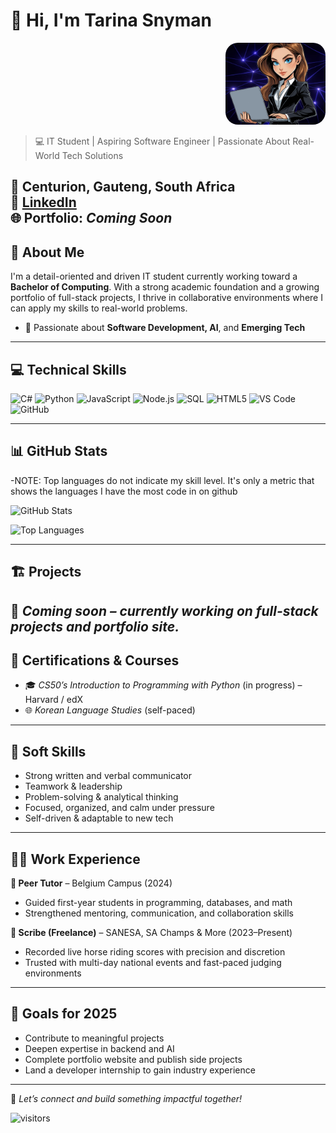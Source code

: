 # 👋 Hi, I'm Tarina Snyman
<!-- Avatar at top right -->
<p align="right">
  <img src="https://github.com/TarinaSnyman/TarinaSnyman/blob/main/assets/github_avatar.png" alt="Tarina Avatar" width="160" style="border-radius: 20px;">
</p>



> 💻 IT Student | Aspiring Software Engineer | Passionate About Real-World Tech Solutions

📍 Centurion, Gauteng, South Africa  
🔗 [LinkedIn](https://www.linkedin.com/in/tarina-snyman-60b824299)  
🌐 Portfolio: *Coming Soon*  
---

## 🧠 About Me

I'm a detail-oriented and driven IT student currently working toward a **Bachelor of Computing**. With a strong academic foundation and a growing portfolio of full-stack projects, I thrive in collaborative environments where I can apply my skills to real-world problems.

- 🌱 Passionate about **Software Development, AI**, and **Emerging Tech**

---

## 💻 Technical Skills
![C#](https://img.shields.io/badge/C%23-7928CA?style=for-the-badge&logo=c-sharp&logoColor=white)
![Python](https://img.shields.io/badge/Python-3776AB?style=for-the-badge&logo=python&logoColor=white)
![JavaScript](https://img.shields.io/badge/JavaScript-F7DF1E?style=for-the-badge&logo=javascript&logoColor=black)
![Node.js](https://img.shields.io/badge/Node.js-303030?style=for-the-badge&logo=nodedotjs&logoColor=green)
![SQL](https://img.shields.io/badge/SQL-003B57?style=for-the-badge&logo=postgresql&logoColor=white)
![HTML5](https://img.shields.io/badge/HTML5-E34F26?style=for-the-badge&logo=html5&logoColor=white)
![VS Code](https://img.shields.io/badge/VS%20Code-007ACC?style=for-the-badge&logo=visual-studio-code&logoColor=white)
![GitHub](https://img.shields.io/badge/GitHub-333?style=for-the-badge&logo=github&logoColor=white)

---
## 📊 GitHub Stats
-NOTE: Top languages do not indicate my skill level. It's only a metric that shows the languages I have the most code in on github

![GitHub Stats](https://github-readme-stats.vercel.app/api?username=TarinaSnyman&show_icons=true&theme=tokyonight&hide_border=true&count_private=true)

![Top Languages](https://github-readme-stats.vercel.app/api/top-langs/?username=TarinaSnyman&layout=compact&theme=tokyonight&hide_border=true)

---

## 🏗️ Projects
🚧 *Coming soon – currently working on full-stack projects and portfolio site.*
---

## 📜 Certifications & Courses

- 🎓 *CS50’s Introduction to Programming with Python* (in progress) – Harvard / edX  
- 🌐 *Korean Language Studies* (self-paced)

---

## 🧩 Soft Skills

- Strong written and verbal communicator  
- Teamwork & leadership
- Problem-solving & analytical thinking  
- Focused, organized, and calm under pressure  
- Self-driven & adaptable to new tech

---

## 👩‍🏫 Work Experience

**🎯 Peer Tutor** – Belgium Campus (2024)  
- Guided first-year students in programming, databases, and math  
- Strengthened mentoring, communication, and collaboration skills

**📝 Scribe (Freelance)** – SANESA, SA Champs & More (2023–Present)  
- Recorded live horse riding scores with precision and discretion  
- Trusted with multi-day national events and fast-paced judging environments

---



## 🚀 Goals for 2025

- Contribute to meaningful projects  
- Deepen expertise in backend and AI  
- Complete portfolio website and publish side projects  
- Land a developer internship to gain industry experience  

---


💬 *Let’s connect and build something impactful together!*

![visitors](https://visitor-badge.laobi.icu/badge?page_id=tarina-snyman&style=flat-square) 



<!--
**TarinaSnyman/TarinaSnyman** is a ✨ _special_ ✨ repository because its `README.md` (this file) appears on your GitHub profile.

Here are some ideas to get you started:

- 🔭 I’m currently working on ...
- 🌱 I’m currently learning ...
- 👯 I’m looking to collaborate on ...
- 🤔 I’m looking for help with ...
- 💬 Ask me about ...
- 📫 How to reach me: ...
- 😄 Pronouns: ...
- ⚡ Fun fact: ...
-->
